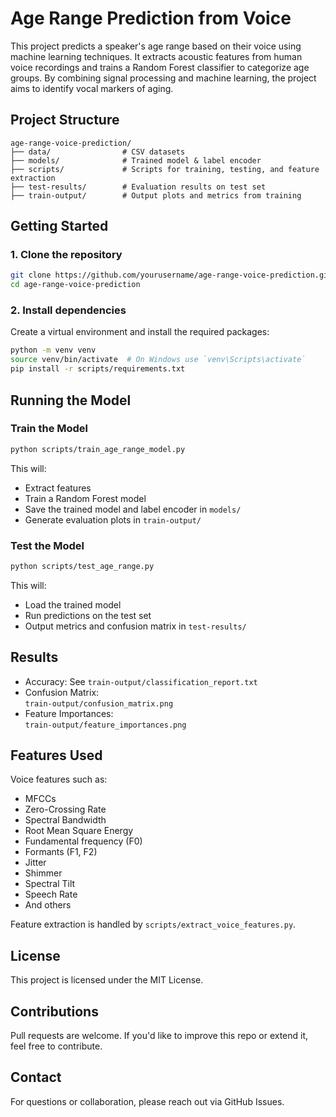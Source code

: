 # Age Range Prediction from Voice

This project predicts a speaker's age range based on their voice using machine learning techniques. It extracts acoustic features from human voice recordings and trains a Random Forest classifier to categorize age groups. By combining signal processing and machine learning, the project aims to identify vocal markers of aging.

## Project Structure

```
age-range-voice-prediction/
├── data/                # CSV datasets
├── models/              # Trained model & label encoder
├── scripts/             # Scripts for training, testing, and feature extraction
├── test-results/        # Evaluation results on test set
├── train-output/        # Output plots and metrics from training
```

## Getting Started

### 1. Clone the repository

```bash
git clone https://github.com/yourusername/age-range-voice-prediction.git
cd age-range-voice-prediction
```

### 2. Install dependencies

Create a virtual environment and install the required packages:

```bash
python -m venv venv
source venv/bin/activate  # On Windows use `venv\Scripts\activate`
pip install -r scripts/requirements.txt
```

## Running the Model

### Train the Model

```bash
python scripts/train_age_range_model.py
```

This will:
- Extract features
- Train a Random Forest model
- Save the trained model and label encoder in `models/`
- Generate evaluation plots in `train-output/`

### Test the Model

```bash
python scripts/test_age_range.py
```

This will:
- Load the trained model
- Run predictions on the test set
- Output metrics and confusion matrix in `test-results/`

## Results

- Accuracy: See `train-output/classification_report.txt`
- Confusion Matrix:  
  `train-output/confusion_matrix.png`
- Feature Importances:  
  `train-output/feature_importances.png`

## Features Used

Voice features such as:
- MFCCs
- Zero-Crossing Rate
- Spectral Bandwidth
- Root Mean Square Energy
- Fundamental frequency (F0)
- Formants (F1, F2)
- Jitter
- Shimmer
- Spectral Tilt
- Speech Rate
- And others

Feature extraction is handled by `scripts/extract_voice_features.py`.

## License

This project is licensed under the MIT License.

## Contributions

Pull requests are welcome. If you'd like to improve this repo or extend it, feel free to contribute.

## Contact

For questions or collaboration, please reach out via GitHub Issues.
